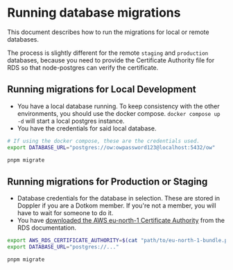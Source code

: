 # Running database migrations

This document describes how to run the migrations for local or remote databases.

The process is slightly different for the remote `staging` and `production`
databases, because you need to provide the Certificate Authority file for RDS so
that node-postgres can verify the certificate.

## Running migrations for Local Development

- You have a local database running. To keep consistency with the other
  environments, you should use the docker compose. `docker compose up -d` will
  start a local postgres instance.
- You have the credentials for said local database.

```bash
# If using the docker compose, these are the credentials used.
export DATABASE_URL="postgres://ow:owpassword123@localhost:5432/ow"

pnpm migrate
```

## Running migrations for Production or Staging

- Database credentials for the database in selection. These are stored in Doppler
  if you are a Dotkom member. If you're not a member, you will have to wait for
  someone to do it.
- You have [downloaded the AWS eu-north-1 Certificate Authority][aws-rds-ca]
  from the RDS documentation.

```bash
export AWS_RDS_CERTIFICATE_AUTHORITY=$(cat "path/to/eu-north-1-bundle.pem")
export DATABASE_URL="postgres://..."

pnpm migrate
```

[aws-rds-ca]: https://docs.aws.amazon.com/AmazonRDS/latest/UserGuide/UsingWithRDS.SSL.html#UsingWithRDS.SSL.CertificatesAllRegions